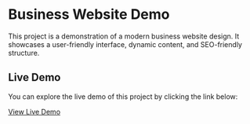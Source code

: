 # Business Website Demo

This project is a demonstration of a modern business website design. It showcases a user-friendly interface, dynamic content, and SEO-friendly structure.

## Live Demo

You can explore the live demo of this project by clicking the link below:

[View Live Demo](https://marine.webeveyn.com/)
